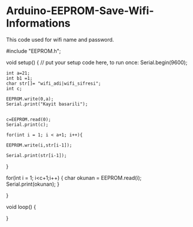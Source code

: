# Arduino-EEPROM-Save-Wifi-Informations
This code used for wifi name and password.

#include "EEPROM.h";

void setup() {
  // put your setup code here, to run once:
    Serial.begin(9600);

    int a=21;
    int b1 =1;
    char str[]= "wifi_adi|wifi_sifresi";
    int c;

    EEPROM.write(0,a);
    Serial.print("Kayit basarili");


    c=EEPROM.read(0);
    Serial.print(c);

    for(int i = 1; i < a+1; i++){

    EEPROM.write(i,str[i-1]);

    Serial.print(str[i-1]);
  
  }
  
  for(int i = 1; i<c+1;i++)
  {
    char okunan = EEPROM.read(i);
    Serial.print(okunan);
  }
  
}

void loop() {


} 

